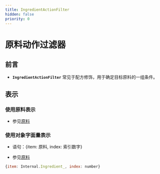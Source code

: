 ```yaml
---
title: IngredientActionFilter
hidden: false
priority: 0
---
```

# 原料动作过滤器

## 前言

- **`IngredientActionFilter`** 常见于配方修饰，用于确定目标原料的一组条件。

## 表示

### 使用原料表示

- 参见[原料](./Ingredient.md)

### 使用对象字面量表示

- 语句：{item: 原料, index: 索引数字}

- 参见[原料](./Ingredient.md)

```js
{item: Internal.Ingredient_, index: number}
```
